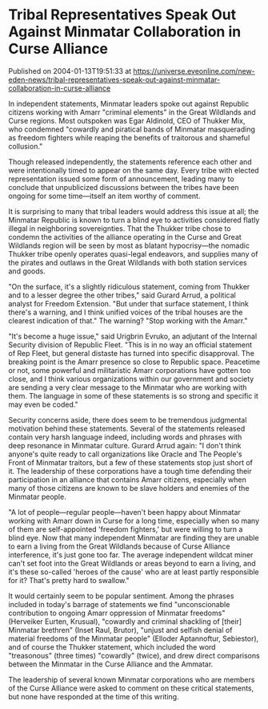 # Tribal Representatives Speak Out Against Minmatar Collaboration in Curse Alliance
Published on 2004-01-13T19:51:33 at https://universe.eveonline.com/new-eden-news/tribal-representatives-speak-out-against-minmatar-collaboration-in-curse-alliance

In independent statements, Minmatar leaders spoke out against Republic citizens working with Amarr "criminal elements" in the Great Wildlands and Curse regions. Most outspoken was Egar Aldinold, CEO of Thukker Mix, who condemned "cowardly and piratical bands of Minmatar masquerading as freedom fighters while reaping the benefits of traitorous and shameful collusion." 

Though released independently, the statements reference each other and were intentionally timed to appear on the same day. Every tribe with elected representation issued some form of announcement, leading many to conclude that unpublicized discussions between the tribes have been ongoing for some time—itself an item worthy of comment. 

It is surprising to many that tribal leaders would address this issue at all; the Minmatar Republic is known to turn a blind eye to activities considered flatly illegal in neighboring sovereignties. That the Thukker tribe chose to condemn the activities of the alliance operating in the Curse and Great Wildlands region will be seen by most as blatant hypocrisy—the nomadic Thukker tribe openly operates quasi-legal endeavors, and supplies many of the pirates and outlaws in the Great Wildlands with both station services and goods. 

"On the surface, it's a slightly ridiculous statement, coming from Thukker and to a lesser degree the other tribes," said Gurard Arrud, a political analyst for Freedom Extension. "But under that surface statement, I think there's a warning, and I think unified voices of the tribal houses are the clearest indication of that." The warning? "Stop working with the Amarr." 

"It's become a huge issue," said Urigbrin Evruko, an adjutant of the Internal Security division of Republic Fleet. "This is in no way an official statement of Rep Fleet, but general distaste has turned into specific disapproval. The breaking point is the Amarr presence so close to Republic space. Peacetime or not, some powerful and militaristic Amarr corporations have gotten too close, and I think various organizations within our government and society are sending a very clear message to the Minmatar who are working with them. The language in some of these statements is so strong and specific it may even be coded." 

Security concerns aside, there does seem to be tremendous judgmental motivation behind these statements. Several of the statements released contain very harsh language indeed, including words and phrases with deep resonance in Minmatar culture. Gurard Arrud again: "I don't think anyone's quite ready to call organizations like Oracle and The People's Front of Minmatar traitors, but a few of these statements stop just short of it. The leadership of these corporations have a tough time defending their participation in an alliance that contains Amarr citizens, especially when many of those citizens are known to be slave holders and enemies of the Minmatar people. 

"A lot of people—regular people—haven't been happy about Minmatar working with Amarr down in Curse for a long time, especially when so many of them are self-appointed 'freedom fighters,' but were willing to turn a blind eye. Now that many independent Minmatar are finding they are unable to earn a living from the Great Wildlands because of Curse Alliance interference, it's just gone too far. The average independent wildcat miner can't set foot into the Great Wildlands or areas beyond to earn a living, and it's these so-called 'heroes of the cause' who are at least partly responsible for it? That's pretty hard to swallow." 

It would certainly seem to be popular sentiment. Among the phrases included in today's barrage of statements we find "unconscionable contribution to ongoing Amarr oppression of Minmatar freedoms" (Herveiker Eurten, Krusual), "cowardly and criminal shackling of [their] Minmatar brethren" (Inset Raul, Brutor), "unjust and selfish denial of material freedoms of the Minmatar people" (Elloder Aptannoftur, Sebiestor), and of course the Thukker statement, which included the word "treasonous" (three times) "cowardly" (twice), and drew direct comparisons between the Minmatar in the Curse Alliance and the Ammatar. 

The leadership of several known Minmatar corporations who are members of the Curse Alliance were asked to comment on these critical statements, but none have responded at the time of this writing.

